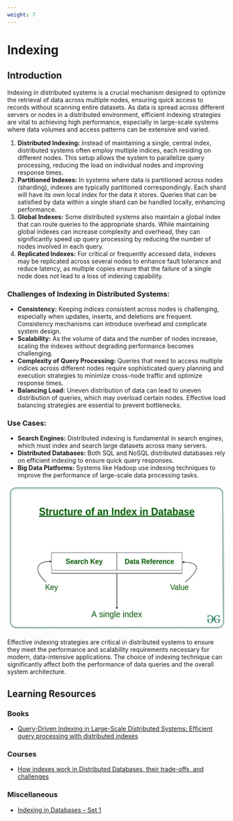 ```yaml
---
weight: 7
---
```


# Indexing

## Introduction

Indexing in distributed systems is a crucial mechanism designed to optimize the retrieval of data across multiple nodes, ensuring quick access to records without scanning entire datasets. As data is spread across different servers or nodes in a distributed environment, efficient indexing strategies are vital to achieving high performance, especially in large-scale systems where data volumes and access patterns can be extensive and varied.

1. **Distributed Indexing:** Instead of maintaining a single, central index, distributed systems often employ multiple indices, each residing on different nodes. This setup allows the system to parallelize query processing, reducing the load on individual nodes and improving response times.
2. **Partitioned Indexes:** In systems where data is partitioned across nodes (sharding), indexes are typically partitioned correspondingly. Each shard will have its own local index for the data it stores. Queries that can be satisfied by data within a single shard can be handled locally, enhancing performance.
3. **Global Indexes:** Some distributed systems also maintain a global index that can route queries to the appropriate shards. While maintaining global indexes can increase complexity and overhead, they can significantly speed up query processing by reducing the number of nodes involved in each query.
4. **Replicated Indexes:** For critical or frequently accessed data, indexes may be replicated across several nodes to enhance fault tolerance and reduce latency, as multiple copies ensure that the failure of a single node does not lead to a loss of indexing capability.


### Challenges of Indexing in Distributed Systems:

- **Consistency:** Keeping indices consistent across nodes is challenging, especially when updates, inserts, and deletions are frequent. Consistency mechanisms can introduce overhead and complicate system design.
- **Scalability:** As the volume of data and the number of nodes increase, scaling the indexes without degrading performance becomes challenging.
- **Complexity of Query Processing:** Queries that need to access multiple indices across different nodes require sophisticated query planning and execution strategies to minimize cross-node traffic and optimize response times.
- **Balancing Load:** Uneven distribution of data can lead to uneven distribution of queries, which may overload certain nodes. Effective load balancing strategies are essential to prevent bottlenecks.
  
### Use Cases:

- **Search Engines:** Distributed indexing is fundamental in search engines, which must index and search large datasets across many servers.
- **Distributed Databases:** Both SQL and NoSQL distributed databases rely on efficient indexing to ensure quick query responses.
- **Big Data Platforms:** Systems like Hadoop use indexing techniques to improve the performance of large-scale data processing tasks.
  

![Structure of Index in Database](indexing.png)

Effective indexing strategies are critical in distributed systems to ensure they meet the performance and scalability requirements necessary for modern, data-intensive applications. The choice of indexing technique can significantly affect both the performance of data queries and the overall system architecture.

## Learning Resources

### Books

- [Query-Driven Indexing in Large-Scale Distributed Systems: Efficient query processing with distributed indexes](https://www.amazon.com/Query-Driven-Indexing-Large-Scale-Distributed-Systems/dp/3639150171)

### Courses
- [How indexes work in Distributed Databases, their trade-offs, and challenges](https://www.youtube.com/watch?v=eQ3eNd5WbH8)

### Miscellaneous
- [Indexing in Databases – Set 1](https://www.geeksforgeeks.org/indexing-in-databases-set-1/)